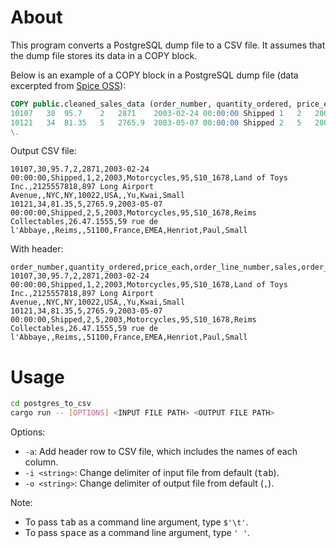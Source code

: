 # About

This program converts a PostgreSQL dump file to a CSV file. It assumes that the dump file stores its data in a COPY block.

Below is an example of a COPY block in a PostgreSQL dump file (data excerpted from [Spice OSS](https://github.com/spiceai/quickstarts/blob/trunk/federation/postgres/cleaned_sales_data.sql)):

```sql
COPY public.cleaned_sales_data (order_number, quantity_ordered, price_each, order_line_number, sales, order_date, status, quarter, month, year, product_line, msrp, product_code, customer_name, phone, address_line1, address_line2, city, state, postal_code, country, territory, contact_last_name, contact_first_name, deal_size) FROM stdin;
10107	30	95.7	2	2871	2003-02-24 00:00:00	Shipped	1	2	2003	Motorcycles	95	S10_1678	Land of Toys Inc.	2125557818	897 Long Airport Avenue	\N	NYC	NY	10022	USA	\N	Yu	Kwai	Small
10121	34	81.35	5	2765.9	2003-05-07 00:00:00	Shipped	2	5	2003	Motorcycles	95	S10_1678	Reims Collectables	26.47.1555	59 rue de l'Abbaye	\N	Reims	\N	51100	France	EMEA	Henriot	Paul	Small
\.
```

Output CSV file:

```csv
10107,30,95.7,2,2871,2003-02-24 00:00:00,Shipped,1,2,2003,Motorcycles,95,S10_1678,Land of Toys Inc.,2125557818,897 Long Airport Avenue,,NYC,NY,10022,USA,,Yu,Kwai,Small
10121,34,81.35,5,2765.9,2003-05-07 00:00:00,Shipped,2,5,2003,Motorcycles,95,S10_1678,Reims Collectables,26.47.1555,59 rue de l'Abbaye,,Reims,,51100,France,EMEA,Henriot,Paul,Small
```

With header:

```csv
order_number,quantity_ordered,price_each,order_line_number,sales,order_date,status,quarter,month,year,product_line,msrp,product_code,customer_name,phone,address_line1,address_line2,city,state,postal_code,country,territory,contact_last_name,contact_first_name,deal_size
10107,30,95.7,2,2871,2003-02-24 00:00:00,Shipped,1,2,2003,Motorcycles,95,S10_1678,Land of Toys Inc.,2125557818,897 Long Airport Avenue,,NYC,NY,10022,USA,,Yu,Kwai,Small
10121,34,81.35,5,2765.9,2003-05-07 00:00:00,Shipped,2,5,2003,Motorcycles,95,S10_1678,Reims Collectables,26.47.1555,59 rue de l'Abbaye,,Reims,,51100,France,EMEA,Henriot,Paul,Small
```

# Usage

```sh
cd postgres_to_csv
cargo run -- [OPTIONS] <INPUT FILE PATH> <OUTPUT FILE PATH>
```

Options:
- `-a`: Add header row to CSV file, which includes the names of each column.
- `-i <string>`: Change delimiter of input file from default (<kbd>tab</kbd>).
- `-o <string>`: Change delimiter of output file from default (`,`).

Note:
- To pass <kbd>tab</kbd> as a command line argument, type `$'\t'`.
- To pass <kbd>space</kbd> as a command line argument, type `' '`.
